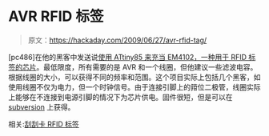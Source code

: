 # AVR RFID 标签

> 原文：<https://hackaday.com/2009/06/27/avr-rfid-tag/>

[pc486]在他的黑客中发送说[使用 ATtiny85 来充当 EM4102，一种用于 RFID 标签的芯片](http://scanlime.org/2008/09/using-an-avr-as-an-rfid-tag/)。最低限度，所有需要的是 AVR 和一个线圈，但他建议一些滤波电容。根据线圈的大小，可以获得不同的频率和范围。这个项目实际上包括几个黑客，如使用线圈不仅为电力，但一个时钟信号。由于连接引脚上的箝位二极管，线圈实际上能够在不连接到电源引脚的情况下为芯片供电。固件很短，但是可以在 [subversion](http://svn.navi.cx/misc/trunk/avrfid/) 上获得。

相关:[刮刮卡 RFID 标签](http://hackaday.com/2008/11/11/scratch-built-rfid-tags/)